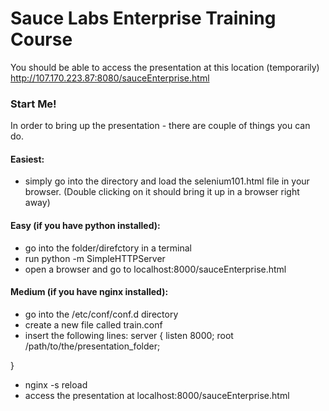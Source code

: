 # Sauce Labs Enterprise Training Course

You should be able to access the presentation at this location (temporarily) http://107.170.223.87:8080/sauceEnterprise.html

### Start Me!
In order to bring up the presentation - there are couple of things you can do.

#### Easiest:
* simply go into the directory and load the selenium101.html file in your browser. (Double clicking on it should bring it up in a browser right away)

#### Easy (if you have python installed):
* go into the folder/direfctory in a terminal
* run python -m SimpleHTTPServer
* open a browser and go to localhost:8000/sauceEnterprise.html

#### Medium (if you have nginx installed):
* go into the /etc/conf/conf.d directory
* create a new file called train.conf
* insert the following lines:
server {
   listen 8000;
   root /path/to/the/presentation_folder;

}

* nginx -s reload
* access the presentation at localhost:8000/sauceEnterprise.html
